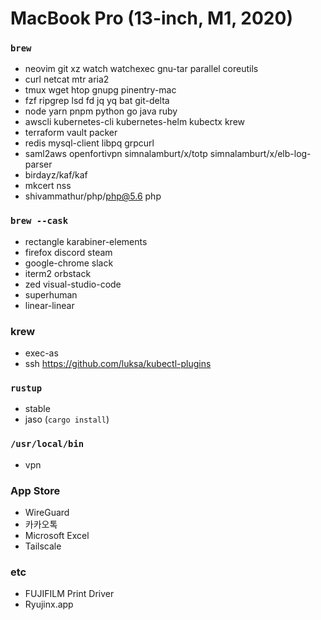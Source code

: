 MacBook Pro (13-inch, M1, 2020)
========

### `brew`
- neovim git xz watch watchexec gnu-tar parallel coreutils
- curl netcat mtr aria2
- tmux wget htop gnupg pinentry-mac
- fzf ripgrep lsd fd jq yq bat git-delta
- node yarn pnpm python go java ruby
- awscli kubernetes-cli kubernetes-helm kubectx krew
- terraform vault packer
- redis mysql-client libpq grpcurl
- saml2aws openfortivpn simnalamburt/x/totp simnalamburt/x/elb-log-parser
- birdayz/kaf/kaf
- mkcert nss
- shivammathur/php/php@5.6 php

### `brew --cask`
- rectangle karabiner-elements
- firefox discord steam
- google-chrome slack
- iterm2 orbstack
- zed visual-studio-code
- superhuman
- linear-linear

### krew
- exec-as
- ssh https://github.com/luksa/kubectl-plugins

### `rustup`
- stable
- jaso (`cargo install`)

### `/usr/local/bin`
- vpn

### App Store
- WireGuard
- 카카오톡
- Microsoft Excel
- Tailscale

### etc
- FUJIFILM Print Driver
- Ryujinx.app
